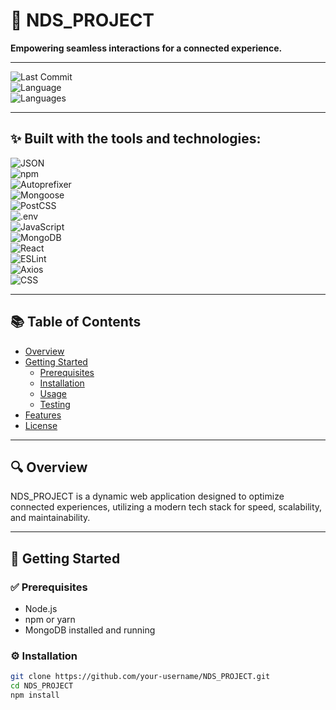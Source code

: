 # 🚀 NDS_PROJECT

**Empowering seamless interactions for a connected experience.**

---

![Last Commit](https://img.shields.io/badge/last%20commit-march-blue)  
![Language](https://img.shields.io/badge/javascript-99.2%25-yellow)  
![Languages](https://img.shields.io/badge/languages-2-informational)

---

## ✨ Built with the tools and technologies:

![JSON](https://img.shields.io/badge/-JSON-black)  
![npm](https://img.shields.io/badge/-npm-red)  
![Autoprefixer](https://img.shields.io/badge/-Autoprefixer-red)  
![Mongoose](https://img.shields.io/badge/-Mongoose-red)  
![PostCSS](https://img.shields.io/badge/-PostCSS-orange)  
![.env](https://img.shields.io/badge/-.ENV-yellow)  
![JavaScript](https://img.shields.io/badge/-JavaScript-yellow)  
![MongoDB](https://img.shields.io/badge/-MongoDB-green)  
![React](https://img.shields.io/badge/-React-lightblue)  
![ESLint](https://img.shields.io/badge/-ESLint-blueviolet)  
![Axios](https://img.shields.io/badge/-Axios-purple)  
![CSS](https://img.shields.io/badge/-CSS-violet)

---

## 📚 Table of Contents

- [Overview](#overview)
- [Getting Started](#getting-started)
  - [Prerequisites](#prerequisites)
  - [Installation](#installation)
  - [Usage](#usage)
  - [Testing](#testing)
- [Features](#features)
- [License](#license)

---

## 🔍 Overview

NDS_PROJECT is a dynamic web application designed to optimize connected experiences, utilizing a modern tech stack for speed, scalability, and maintainability.

---

## 🚀 Getting Started

### ✅ Prerequisites

- Node.js
- npm or yarn
- MongoDB installed and running

### ⚙️ Installation

```bash
git clone https://github.com/your-username/NDS_PROJECT.git
cd NDS_PROJECT
npm install

